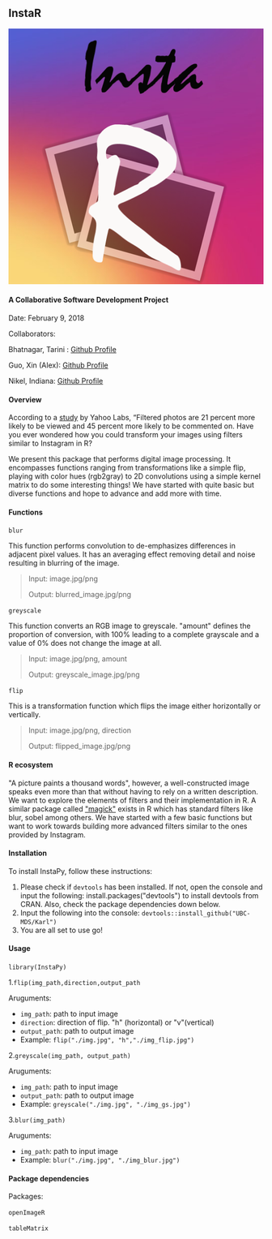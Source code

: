 ## InstaR

![](img/logo.png)

#### A Collaborative Software Development Project
Date: February 9, 2018

Collaborators:

Bhatnagar, Tarini : [Github Profile](https://github.com/tarinib)

Guo, Xin (Alex): [Github Profile](https://github.com/alexguoxin)

Nikel, Indiana: [Github Profile](https://github.com/indiana-nikel)

#### Overview

According to a [study](http://comp.social.gatech.edu/papers/icwsm15.why.bakhshi.pdf) by Yahoo Labs, “Filtered photos are 21 percent more likely to be viewed and 45 percent more likely to be commented on. Have you ever wondered how you could transform your images using filters similar to Instagram in R?

We present this package that performs digital image processing.  It encompasses functions ranging from transformations like a simple flip, playing with color hues (rgb2gray) to 2D convolutions using a simple kernel matrix to do some interesting things! We have started with quite basic but diverse functions and hope to advance and add more with time.

#### Functions

```blur```

This function performs convolution to de-emphasizes differences in adjacent pixel values. It has an averaging effect removing detail and noise resulting in blurring of the image.

>Input: image.jpg/png
>
>Output: blurred_image.jpg/png

```greyscale```

This function converts an RGB image to greyscale. "amount" defines the proportion of conversion, with 100% leading to a complete grayscale and a value of 0% does not change the image at all.

>Input: image.jpg/png, amount
>
>Output: greyscale_image.jpg/png

```flip```

This is a transformation function which flips the image either horizontally or vertically.

>Input: image.jpg/png, direction
>
>Output: flipped_image.jpg/png


#### R ecosystem
"A picture paints a thousand words", however, a well-constructed image speaks even more than that without having to rely on a written description. We want to explore the elements of filters and their implementation in R. A similar package called ["magick"](https://cran.r-project.org/web/packages/magick/index.html)  exists in R which has standard filters like blur, sobel among others. We have started with a few basic functions but want to work towards building more advanced filters similar to the ones provided by Instagram.

#### Installation

To install InstaPy, follow these instructions:

1. Please check if ```devtools``` has been installed. If not, open the console and input the following: install.packages("devtools") to install devtools from CRAN. Also, check the package dependencies down below.
2. Input the following into the console: ```devtools::install_github("UBC-MDS/Karl")```
3. You are all set to use go!

#### Usage

```library(InstaPy)```

1.```flip(img_path,direction,output_path```

Aruguments:

* ```img_path```: path to input image
* ```direction```: direction of flip. "h" (horizontal) or "v"(vertical)
* ```output_path```: path to output image
* Example: ```flip("./img.jpg", "h","./img_flip.jpg")```

2.```greyscale(img_path, output_path)```

Aruguments:

* ```img_path```: path to input image
* ```output_path```: path to output image
* Example: ```greyscale("./img.jpg", "./img_gs.jpg")```

3.```blur(img_path)```

Aruguments:

* ```img_path```: path to input image
* Example: ```blur("./img.jpg", "./img_blur.jpg")```


#### Package dependencies

Packages: 

```openImageR```

```tableMatrix```
